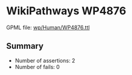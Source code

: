 # WikiPathways WP4876

GPML file: [wp/Human/WP4876.ttl](wp/Human/WP4876.ttl)

## Summary

* Number of assertions: 2
* Number of fails: 0
